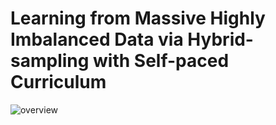 # Learning from Massive Highly Imbalanced Data via Hybrid-sampling with Self-paced Curriculum  

![overview](D:\研究生\研一\Project\SCHE_github\overview.png)
